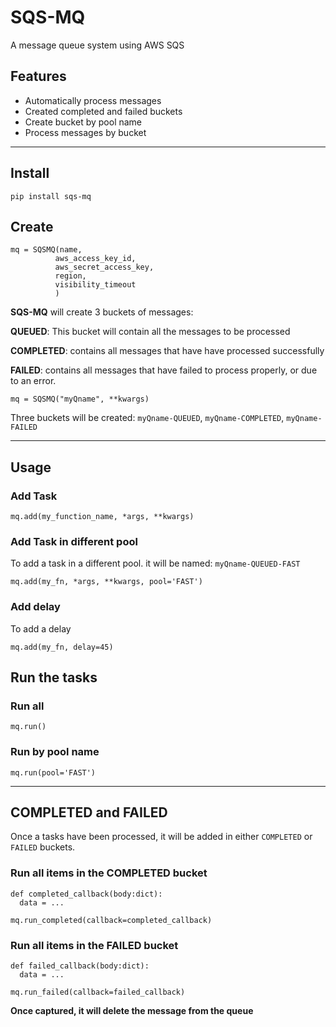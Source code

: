 # SQS-MQ

A message queue system using AWS SQS

## Features

- Automatically process messages
- Created completed and failed buckets
- Create bucket by pool name
- Process messages by bucket

---

## Install

```
pip install sqs-mq
```

## Create

```
mq = SQSMQ(name, 
          aws_access_key_id, 
          aws_secret_access_key, 
          region, 
          visibility_timeout
          )
```

**SQS-MQ** will create 3 buckets of messages:

**QUEUED**: This bucket will contain all the messages to be processed

**COMPLETED**: contains all messages that have have processed successfully

**FAILED**: contains all messages that have failed to process properly, or due to an error.

```
mq = SQSMQ("myQname", **kwargs)
```

Three buckets will be created: 
`myQname-QUEUED`, `myQname-COMPLETED`, `myQname-FAILED`


---
## Usage 

### Add Task


 ```
 mq.add(my_function_name, *args, **kwargs)
 ```

### Add Task in different pool

To add a task in a different pool. it will be named: `myQname-QUEUED-FAST`

```
mq.add(my_fn, *args, **kwargs, pool='FAST')
```

### Add delay

To add a delay

```
mq.add(my_fn, delay=45)
```

## Run the tasks

### Run all

```
mq.run()
```

### Run by pool name
```
mq.run(pool='FAST')
```

---

## COMPLETED and FAILED

Once a tasks have been processed, it will be added in either `COMPLETED` or `FAILED` buckets.

### Run all items in the COMPLETED bucket

```
def completed_callback(body:dict): 
  data = ...

mq.run_completed(callback=completed_callback)
```

### Run all items in the FAILED bucket

```
def failed_callback(body:dict): 
  data = ...

mq.run_failed(callback=failed_callback)
```

**Once captured, it will delete the message from the queue**
